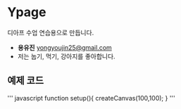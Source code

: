# Ypage
디아프 수업 연습용으로 만듭니다.

- **용유진** yongyoujin25@gmail.com
- 저는 눕기, 먹기, 강아지를 좋아합니다.

## 예제 코드
''' javascript
function setup(){
createCanvas(100,100);
}
'''
